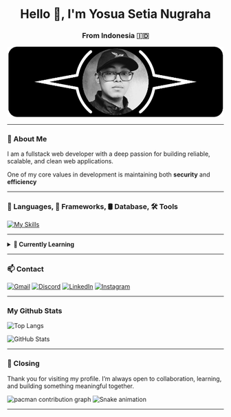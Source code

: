 <h1 align="center">Hello 👋, I'm Yosua Setia Nugraha</h1>
<h3 align="center">From Indonesia 🇮🇩</h3>

![Yosua Setia](img/header.png)

---

### 💫 About Me

I am a fullstack web developer with a deep passion for building reliable, scalable, and clean web applications.

One of my core values in development is maintaining both **security** and **efficiency**

---

### 🧠 Languages, 🧱 Frameworks, 🛢️ Database, 🛠️ Tools

<p>

[![My Skills](https://skillicons.dev/icons?i=php,css,js,laravel,react,mysql,postgresql,figma,postman,docker)](https://skillicons.dev)

</p>

---

<details>
<summary><strong>🔐 Currently Learning</strong></summary>

I'm currently diving deeper into **data security** and exploring how to improve the way web applications handle and protect sensitive information.

</details>


---

### 📫 Contact

<p>

[![Gmail](https://img.shields.io/badge/Gmail-D14836?style=for-the-badge&logo=gmail&logoColor=white)](mailto:yosuasetian@gmail.com) [![Discord](https://img.shields.io/badge/Discord-%235865F2.svg?style=for-the-badge&logo=discord&logoColor=white)](https://discordapp.com/users/1185511669389066253) [![LinkedIn](https://img.shields.io/badge/linkedin-%230077B5.svg?style=for-the-badge&logo=linkedin&logoColor=white)](https://www.linkedin.com/in/yosua-sn) [![Instagram](https://img.shields.io/badge/Instagram-%23E4405F.svg?style=for-the-badge&logo=Instagram&logoColor=white)](https://www.instagram.com/yosuasetian1)

</p>

---

### My Github Stats

![Top Langs](https://github-readme-stats.vercel.app/api/top-langs/?username=yosua-sn&layout=compact&cache_seconds=60)

![GitHub Stats](https://github-readme-stats.vercel.app/api?username=yosua-sn&show_icons=true&theme=dark&hide=stars,issues&cache_seconds=60)

---

### 🙏 Closing

Thank you for visiting my profile. I’m always open to collaboration, learning, and building something meaningful together.

<picture>
  <source media="(prefers-color-scheme: dark)" srcset="https://raw.githubusercontent.com/yosua-sn/yosua-sn/output/pacman-contribution-graph-dark.svg">
  <source media="(prefers-color-scheme: light)" srcset="https://raw.githubusercontent.com/yosua-sn/yosua-sn/output/pacman-contribution-graph.svg">
  <img alt="pacman contribution graph" src="https://raw.githubusercontent.com/yosua-sn/yosua-sn/output/pacman-contribution-graph.svg">
</picture>

<img src="https://raw.githubusercontent.com/yosua-sn/yosua-sn/output/snake.svg" alt="Snake animation" />

---

